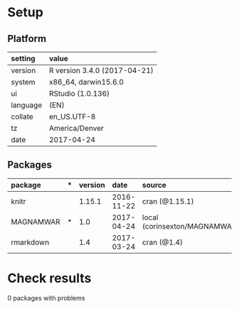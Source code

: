 # Setup

## Platform

|setting  |value                        |
|:--------|:----------------------------|
|version  |R version 3.4.0 (2017-04-21) |
|system   |x86_64, darwin15.6.0         |
|ui       |RStudio (1.0.136)            |
|language |(EN)                         |
|collate  |en_US.UTF-8                  |
|tz       |America/Denver               |
|date     |2017-04-24                   |

## Packages

|package   |*  |version |date       |source                           |
|:---------|:--|:-------|:----------|:--------------------------------|
|knitr     |   |1.15.1  |2016-11-22 |cran (@1.15.1)                   |
|MAGNAMWAR |*  |1.0     |2017-04-24 |local (corinsexton/MAGNAMWAR@NA) |
|rmarkdown |   |1.4     |2017-03-24 |cran (@1.4)                      |

# Check results
0 packages with problems


